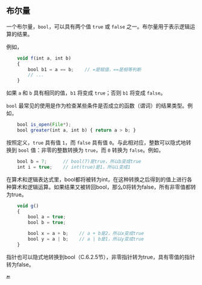 ## 布尔量

一个布尔量，`bool`，可以具有两个值 `true` 或 `false` 之一。布尔量用于表示逻辑运算的结果。

例如，

```javascript
    void f(int a, int b)
    {
        bool b1 = a == b;    // =是赋值，==是相等判断
        // ...
    }
```

如果 `a` 和 `b` 具有相同的值，`b1` 将变成 `true`；否则 `b1` 将变成 `false`。

`bool` 最常见的使用是作为检查某些条件是否成立的函数（谓词）的结果类型。例如，

```javascript
    bool is_open(File*);
    bool greater(int a, int b) { return a > b; }
```

按照定义，`true` 具有值 `1`，而 `false` 具有值 `0`。与此相对应，整数可以隐式地转换到 `bool` 值：非零的整数转换为 `true`，而 `0` 转换为 `false`。例如，

```javascript
    bool b = 7;      // bool(7)是true，所以b变成true
    int i = true;    // int(true)是1，所以i变成1
```

在算术和逻辑表达式里，bool都将被转为int，在这种转换之后得到的值上进行各种算术和逻辑运算。如果结果又被转回bool，那么0将转为false，所有非零值都转为true。

```javascript
    void g()
    {
        bool a = true;
        bool b = true;

        bool x = a + b;    // a + b是2，所以x变成true
        bool y = a | b;    // a | b是1，所以y变成true
    }
```

指针也可以隐式地转换到bool（C.6.2.5节），非零指针转为true，具有零值的指针转为false。

🔚

